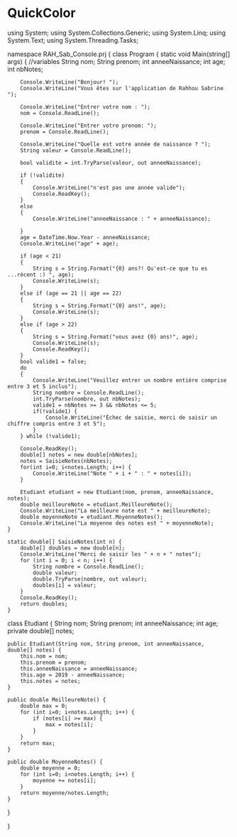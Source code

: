 # QuickColor
using System;
using System.Collections.Generic;
using System.Linq;
using System.Text;
using System.Threading.Tasks;

namespace RAH_Sab_Console.prj
{
 class Program
    {
        static void Main(string[] args) {
        //variables
        String nom;
        String prenom;
        int anneeNaissance;
        int age;
        int nbNotes;

        Console.WriteLine("Bonjour! ");
        Console.WriteLine("Vous êtes sur l'application de Rahhou Sabrine ");

        Console.WriteLine("Entrer votre nom : ");
        nom = Console.ReadLine();

        Console.WriteLine("Entrer votre prenom: ");
        prenom = Console.ReadLine();

        Console.WriteLine("Quelle est votre année de naissance ? ");
        String valeur = Console.ReadLine();

        bool validite = int.TryParse(valeur, out anneeNaissance);

        if (!validite)
        {
            Console.WriteLine("n'est pas une année valide");
            Console.ReadKey();
        }
        else
        {
            Console.WriteLine("anneeNaissance : " + anneeNaissance);

        }
        age = DateTime.Now.Year - anneeNaissance;
        Console.WriteLine("age" + age);

        if (age < 21)
        {
            String s = String.Format("{0} ans?! Qu'est-ce que tu es ...récent :) ", age);
            Console.WriteLine(s);
        }
        else if (age == 21 || age == 22)
        {
            String s = String.Format("{0} ans!", age);
            Console.WriteLine(s);
        }
        else if (age > 22)
        {
            String s = String.Format("vous avez {0} ans!", age);
            Console.WriteLine(s);
            Console.ReadKey();
        }
        bool valide1 = false;
        do
        {
            Console.WriteLine("Veuillez entrer un nombre entiére comprise entre 3 et 5 inclus");
            String nombre = Console.ReadLine();
            int.TryParse(nombre, out nbNotes);
            valide1 = nbNotes >= 3 && nbNotes <= 5;
            if(!valide1) {
                Console.WriteLine("Échec de saisie, merci de saisir un chiffre compris entre 3 et 5");
            }
        } while (!valide1);

        Console.ReadKey();
        double[] notes = new double[nbNotes];
        notes = SaisieNotes(nbNotes);
        for(int i=0; i<notes.Length; i++) {
            Console.WriteLine("Note " + i + " : " + notes[i]);
        }
        
        Etudiant etudiant = new Etudiant(nom, prenom, anneeNaissance, notes);
        double meilleureNote = etudiant.MeilleureNote();
        Console.WriteLine("La meilleure note est " + meilleureNote);
        double moyenneNote = etudiant.MoyenneNotes();
        Console.WriteLine("La moyenne des notes est " + moyenneNote);
    }
            
    static double[] SaisieNotes(int n) {
	    double[] doubles = new double[n];
	    Console.WriteLine("Merci de saisir les " + n + " notes");
	    for (int i = 0; i < n; i++) {
            String nombre = Console.ReadLine();
            double valeur;
		    double.TryParse(nombre, out valeur);
		    doubles[i] = valeur;
        }
        Console.ReadKey();
        return doubles;
    }
    
class Etudiant {
    String nom;
    String prenom;
    int anneeNaissance;
    int age;
    private double[] notes;
    
    public Etudiant(String nom, String prenom, int anneeNaissance, double[] notes) {
        this.nom = nom;
        this.prenom = prenom;
        this.anneeNaissance = anneeNaissance;
        this.age = 2019 - anneeNaissance;
        this.notes = notes;
    }
    
    public double MeilleureNote() {
        double max = 0;
        for (int i=0; i<notes.Length; i++) {
            if (notes[i] >= max) {
                max = notes[i];
            }
        }
        return max;
    }
    
    public double MoyenneNotes() {
        double moyenne = 0;
        for (int i=0; i<notes.Length; i++) {
            moyenne += notes[i];
        }
        return moyenne/notes.Length;
    }
    
}   
    
}
